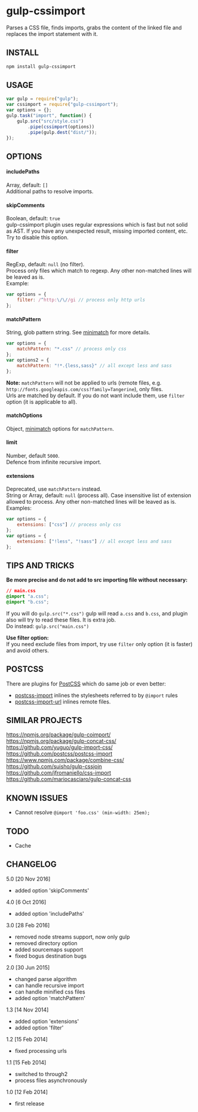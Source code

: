 gulp-cssimport
==============
Parses a CSS file, finds imports, grabs the content of the linked file and replaces the import statement with it.

INSTALL
-------
```sh
npm install gulp-cssimport
```

USAGE
-----
```js
var gulp = require("gulp");
var cssimport = require("gulp-cssimport");
var options = {};
gulp.task("import", function() {
	gulp.src("src/style.css")
		.pipe(cssimport(options))
		.pipe(gulp.dest("dist/"));
}); 
```

OPTIONS
-------
#### includePaths
Array, default: `[]`  
Additional paths to resolve imports.

#### skipComments
Boolean, default: `true`  
gulp-cssimport plugin uses regular expressions which is fast but not solid as AST.
If you have any unexpected result, missing imported content, etc. Try to disable this option.

#### filter
RegExp, default: `null` (no filter).  
Process only files which match to regexp.
Any other non-matched lines will be leaved as is.  
Example:
```js
var options = {
	filter: /^http:\/\//gi // process only http urls
};
```

#### matchPattern  
String, glob pattern string. See [minimatch](https://www.npmjs.com/package/minimatch) for more details.
```js
var options = {
	matchPattern: "*.css" // process only css
};
var options2 = {
	matchPattern: "!*.{less,sass}" // all except less and sass
};
```
**Note:**
`matchPattern` will not be applied to urls (remote files, e.g. `http://fonts.googleapis.com/css?family=Tangerine`), only files.  
Urls are matched by default. If you do not want include them, use `filter` option (it is applicable to all).

#### matchOptions
Object, [minimatch](https://www.npmjs.com/package/minimatch) options for `matchPattern`.

#### limit
Number, default `5000`.  
Defence from infinite recursive import.

#### extensions  
Deprecated, use `matchPattern` instead.  
String or Array, default: `null` (process all).
Case insensitive list of extension allowed to process.
Any other non-matched lines will be leaved as is.  
Examples:
```js
var options = {
	extensions: ["css"] // process only css
};
var options = {
	extensions: ["!less", "!sass"] // all except less and sass
};
```

TIPS AND TRICKS
---------------
**Be more precise and do not add to src importing file without necessary:**  
```css
// main.css
@import "a.css";
@import "b.css";
```
If you will do `gulp.src("*.css")` gulp will read `a.css` and `b.css`,
and plugin also will try to read these files. It is extra job.  
Do instead: `gulp.src("main.css")`

**Use filter option:**  
If you need exclude files from import, try use `filter` only option (it is faster) and avoid others.


POSTCSS
-------
There are plugins for [PostCSS](https://github.com/postcss/postcss) which do same job or even better:
* [postcss-import](https://github.com/postcss/postcss-import) inlines the stylesheets referred to by `@import` rules
* [postcss-import-url](https://github.com/unlight/postcss-import-url) inlines remote files.


SIMILAR PROJECTS
----------------
https://npmjs.org/package/gulp-coimport/  
https://npmjs.org/package/gulp-concat-css/  
https://github.com/yuguo/gulp-import-css/  
https://github.com/postcss/postcss-import  
https://www.npmjs.com/package/combine-css/  
https://github.com/suisho/gulp-cssjoin  
https://github.com/jfromaniello/css-import  
https://github.com/mariocasciaro/gulp-concat-css  


KNOWN ISSUES
------------
- Cannot resolve `@import 'foo.css' (min-width: 25em);`

TODO
----
- Cache

CHANGELOG
---------
5.0 [20 Nov 2016]
- added option 'skipComments'

4.0 [6 Oct 2016]
- added option 'includePaths'

3.0 [28 Feb 2016]
- removed node streams support, now only gulp
- removed directory option
- added sourcemaps support
- fixed bogus destination bugs

2.0 [30 Jun 2015]
- changed parse algorithm
- can handle recursive import
- can handle minified css files
- added option 'matchPattern'

1.3 [14 Nov 2014]
- added option 'extensions'
- added option 'filter'

1.2 [15 Feb 2014]
- fixed processing urls

1.1 [15 Feb 2014]
- switched to through2
- process files asynchronously

1.0 [12 Feb 2014]
- first release
